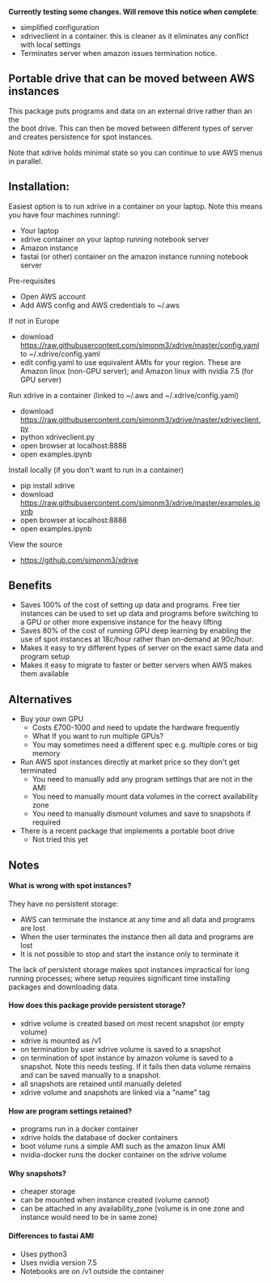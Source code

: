 **Currently testing some changes. Will remove this notice when complete**:

* simplified configuration
* xdriveclient in a container. this is cleaner as it eliminates any conflict 
with local settings
* Terminates server when amazon issues termination notice.

## Portable drive that can be moved between AWS instances

This package puts programs and data on an external drive rather than an the  
the boot drive. This can then be moved between different types of server 
and creates persistence for spot instances.

Note that xdrive holds minimal state so you can continue to use AWS menus in
parallel.

## Installation:

Easiest option is to run xdrive in a container on your laptop. Note this means
you have four machines running!:
* Your laptop
* xdrive container on your laptop running notebook server
* Amazon instance
* fastai (or other) container on the amazon instance running notebook server

Pre-requisites
* Open AWS account 
* Add AWS config and AWS credentials to ~/.aws

If not in Europe
* download https://raw.githubusercontent.com/simonm3/xdrive/master/config.yaml
to ~/.xdrive/config.yaml
* edit config.yaml to use equivalent AMIs for your region. These are Amazon
 linux (non-GPU server); and Amazon linux with nvidia 7.5 (for GPU server)

Run xdrive in a container (linked to ~/.aws and ~/.xdrive/config.yaml)
* download https://raw.githubusercontent.com/simonm3/xdrive/master/xdriveclient.py
* python xdriveclient.py
* open browser at localhost:8888
* open examples.ipynb

Install locally (if you don't want to run in a container)
* pip install xdrive
* download https://raw.githubusercontent.com/simonm3/xdrive/master/examples.ipynb
* open browser at localhost:8888
* open examples.ipynb

View the source
* https://github.com/simonm3/xdrive

## Benefits

* Saves 100% of the cost of setting up data and programs. Free tier instances
can be used to set up data and programs before switching to a GPU or other 
more expensive instance for the heavy lifting
* Saves 80% of the cost of running GPU deep learning by enabling the use of 
spot instances at 18c/hour rather than on-demand at 90c/hour.
* Makes it easy to try different types of server on the exact same data and 
program setup
* Makes it easy to migrate to faster or better servers when AWS makes them
available

## Alternatives

* Buy your own GPU
  - Costs £700-1000 and need to update the hardware frequently
  - What If you want to run multiple GPUs?
  - You may sometimes need a different spec e.g. multiple cores or big memory 
* Run AWS spot instances directly at market price so they don't get terminated
  - You need to manually add any program settings that are not in the AMI
  - You need to manually mount data volumes in the correct availability zone
  - You need to manually dismount volumes and save to snapshots if required
* There is a recent package that implements a portable boot drive
  - Not tried this yet

## Notes

#### What is wrong with spot instances?

They have no persistent storage:

* AWS can terminate the instance at any time and all data and programs are lost
* When the user terminates the instance then all data and programs are lost
* It is not possible to stop and start the instance only to terminate it

The lack of persistent storage makes spot instances impractical for long 
running processes; where setup requires significant time installing packages 
and downloading data.
    
#### How does this package provide persistent storage?

* xdrive volume is created based on most recent snapshot (or empty volume)
* xdrive is mounted as /v1
* on termination by user xdrive volume is saved to a snapshot
* on termination of spot instance by amazon volume is saved to a snapshot. Note
this needs testing. If it fails then data volume remains and can be saved 
manually to a snapshot.
* all snapshots are retained until manually deleted
* xdrive volume and snapshots are linked via a "name" tag

#### How are program settings retained?

* programs run in a docker container
* xdrive holds the database of docker containers
* boot volume runs a simple AMI such as the amazon linux AMI
* nvidia-docker runs the docker container on the xdrive volume

#### Why snapshots?

* cheaper storage
* can be mounted when instance created (volume cannot)
* can be attached in any availability_zone (volume is in one zone and instance 
                                            would need to be in same zone)

#### Differences to fastai AMI
* Uses python3
* Uses nvidia version 7.5
* Notebooks are on /v1 outside the container